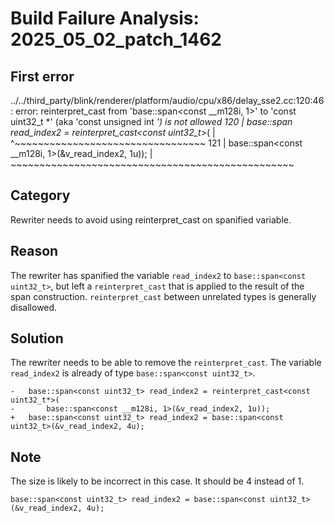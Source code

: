 # Build Failure Analysis: 2025_05_02_patch_1462

## First error

../../third_party/blink/renderer/platform/audio/cpu/x86/delay_sse2.cc:120:46: error: reinterpret_cast from 'base::span<const __m128i, 1>' to 'const uint32_t *' (aka 'const unsigned int *') is not allowed
  120 |     base::span<const uint32_t> read_index2 = reinterpret_cast<const uint32_t*>(
      |                                              ^~~~~~~~~~~~~~~~~~~~~~~~~~~~~~~~~~
  121 |         base::span<const __m128i, 1>(&v_read_index2, 1u));
      |         ~~~~~~~~~~~~~~~~~~~~~~~~~~~~~~~~~~~~~~~~~~~~~~~~~

## Category
Rewriter needs to avoid using reinterpret_cast on spanified variable.

## Reason
The rewriter has spanified the variable `read_index2` to `base::span<const uint32_t>`, but left a `reinterpret_cast` that is applied to the result of the span construction. `reinterpret_cast` between unrelated types is generally disallowed.

## Solution
The rewriter needs to be able to remove the `reinterpret_cast`. The variable `read_index2` is already of type `base::span<const uint32_t>`.
```
-   base::span<const uint32_t> read_index2 = reinterpret_cast<const uint32_t*>(
-       base::span<const __m128i, 1>(&v_read_index2, 1u));
+   base::span<const uint32_t> read_index2 = base::span<const uint32_t>(&v_read_index2, 4u);
```

## Note
The size is likely to be incorrect in this case. It should be 4 instead of 1.
```
base::span<const uint32_t> read_index2 = base::span<const uint32_t>(&v_read_index2, 4u);